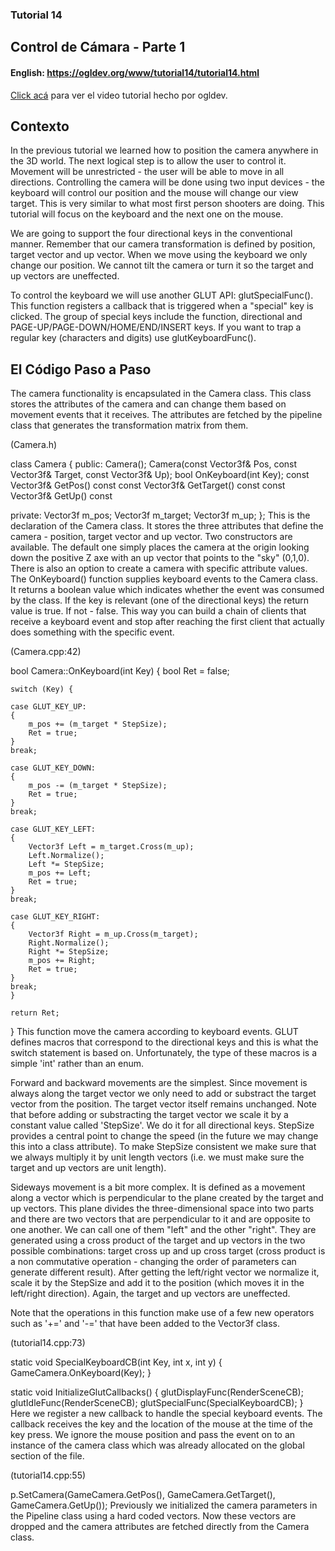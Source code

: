 ### Tutorial 14
## Control de Cámara - Parte 1

#### English: https://ogldev.org/www/tutorial14/tutorial14.html

[Click acá](https://youtu.be/ns9eVfHCYdg) para ver el video tutorial hecho por ogldev.

## Contexto
In the previous tutorial we learned how to position the camera anywhere in the 3D world. The next logical step is to allow the user to control it. Movement will be unrestricted - the user will be able to move in all directions. Controlling the camera will be done using two input devices - the keyboard will control our position and the mouse will change our view target. This is very similar to what most first person shooters are doing. This tutorial will focus on the keyboard and the next one on the mouse.

We are going to support the four directional keys in the conventional manner. Remember that our camera transformation is defined by position, target vector and up vector. When we move using the keyboard we only change our position. We cannot tilt the camera or turn it so the target and up vectors are uneffected.

To control the keyboard we will use another GLUT API: glutSpecialFunc(). This function registers a callback that is triggered when a "special" key is clicked. The group of special keys include the function, directional and PAGE-UP/PAGE-DOWN/HOME/END/INSERT keys. If you want to trap a regular key (characters and digits) use glutKeyboardFunc().

## El Código Paso a Paso
The camera functionality is encapsulated in the Camera class. This class stores the attributes of the camera and can change them based on movement events that it receives. The attributes are fetched by the pipeline class that generates the transformation matrix from them.

(Camera.h)

class Camera
{
public:
    Camera();
    Camera(const Vector3f& Pos, const Vector3f& Target, const Vector3f& Up);
    bool OnKeyboard(int Key);
    const Vector3f& GetPos() const
    const Vector3f& GetTarget() const
    const Vector3f& GetUp() const

private:
    Vector3f m_pos;
    Vector3f m_target;
    Vector3f m_up;
};
This is the declaration of the Camera class. It stores the three attributes that define the camera - position, target vector and up vector. Two constructors are available. The default one simply places the camera at the origin looking down the positive Z axe with an up vector that points to the "sky" (0,1,0). There is also an option to create a camera with specific attribute values. The OnKeyboard() function supplies keyboard events to the Camera class. It returns a boolean value which indicates whether the event was consumed by the class. If the key is relevant (one of the directional keys) the return value is true. If not - false. This way you can build a chain of clients that receive a keyboard event and stop after reaching the first client that actually does something with the specific event.

(Camera.cpp:42)

bool Camera::OnKeyboard(int Key)
{
    bool Ret = false;

    switch (Key) {

    case GLUT_KEY_UP:
    {
        m_pos += (m_target * StepSize);
        Ret = true;
    }
    break;

    case GLUT_KEY_DOWN:
    {
        m_pos -= (m_target * StepSize);
        Ret = true;
    }
    break;

    case GLUT_KEY_LEFT:
    {
        Vector3f Left = m_target.Cross(m_up);
        Left.Normalize();
        Left *= StepSize;
        m_pos += Left;
        Ret = true;
    }
    break;

    case GLUT_KEY_RIGHT:
    {
        Vector3f Right = m_up.Cross(m_target);
        Right.Normalize();
        Right *= StepSize;
        m_pos += Right;
        Ret = true;
    }
    break;
    }

    return Ret;
}
This function move the camera according to keyboard events. GLUT defines macros that correspond to the directional keys and this is what the switch statement is based on. Unfortunately, the type of these macros is a simple 'int' rather than an enum.

Forward and backward movements are the simplest. Since movement is always along the target vector we only need to add or substract the target vector from the position. The target vector itself remains unchanged. Note that before adding or substracting the target vector we scale it by a constant value called 'StepSize'. We do it for all directional keys. StepSize provides a central point to change the speed (in the future we may change this into a class attribute). To make StepSize consistent we make sure that we always multiply it by unit length vectors (i.e. we must make sure the target and up vectors are unit length).

Sideways movement is a bit more complex. It is defined as a movement along a vector which is perpendicular to the plane created by the target and up vectors. This plane divides the three-dimensional space into two parts and there are two vectors that are perpendicular to it and are opposite to one another. We can call one of them "left" and the other "right". They are generated using a cross product of the target and up vectors in the two possible combinations: target cross up and up cross target (cross product is a non commutative operation - changing the order of parameters can generate different result). After getting the left/right vector we normalize it, scale it by the StepSize and add it to the position (which moves it in the left/right direction). Again, the target and up vectors are uneffected.

Note that the operations in this function make use of a few new operators such as '+=' and '-=' that have been added to the Vector3f class.

(tutorial14.cpp:73)

static void SpecialKeyboardCB(int Key, int x, int y)
{
    GameCamera.OnKeyboard(Key);
}


static void InitializeGlutCallbacks()
{
    glutDisplayFunc(RenderSceneCB);
    glutIdleFunc(RenderSceneCB);
    glutSpecialFunc(SpecialKeyboardCB);
}
Here we register a new callback to handle the special keyboard events. The callback receives the key and the location of the mouse at the time of the key press. We ignore the mouse position and pass the event on to an instance of the camera class which was already allocated on the global section of the file.

(tutorial14.cpp:55)

p.SetCamera(GameCamera.GetPos(), GameCamera.GetTarget(), GameCamera.GetUp());
Previously we initialized the camera parameters in the Pipeline class using a hard coded vectors. Now these vectors are dropped and the camera attributes are fetched directly from the Camera class.